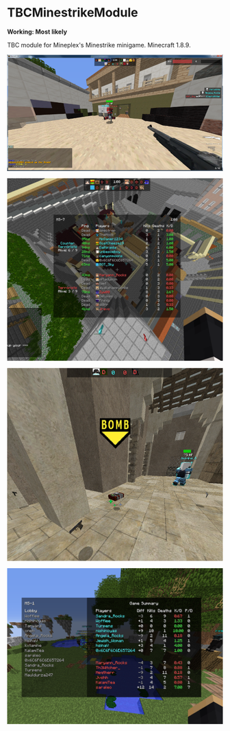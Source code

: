 # TBCMinestrikeModule

**Working: Most likely**

TBC module for Mineplex's Minestrike minigame. Minecraft 1.8.9.

![Screenshot 1](/!gallery/1.png?raw=true "Screenshot #1")

![Screenshot 2](/!gallery/2.png?raw=true "Screenshot #2")

![Screenshot 3](/!gallery/3.png?raw=true "Screenshot #3")

![Screenshot 4](/!gallery/4.png?raw=true "Screenshot #4")
